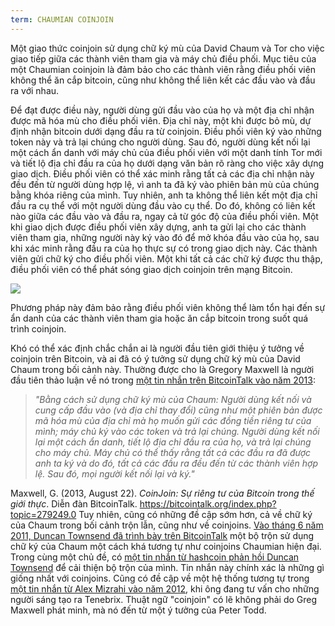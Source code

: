 ```yaml
---
term: CHAUMIAN COINJOIN
---
```


Một giao thức coinjoin sử dụng chữ ký mù của David Chaum và Tor cho việc giao tiếp giữa các thành viên tham gia và máy chủ điều phối. Mục tiêu của một Chaumian coinjoin là đảm bảo cho các thành viên rằng điều phối viên không thể ăn cắp bitcoin, cũng như không thể liên kết các đầu vào và đầu ra với nhau.

Để đạt được điều này, người dùng gửi đầu vào của họ và một địa chỉ nhận được mã hóa mù cho điều phối viên. Địa chỉ này, một khi được bỏ mù, dự định nhận bitcoin dưới dạng đầu ra từ coinjoin. Điều phối viên ký vào những token này và trả lại chúng cho người dùng. Sau đó, người dùng kết nối lại một cách ẩn danh với máy chủ của điều phối viên với một danh tính Tor mới và tiết lộ địa chỉ đầu ra của họ dưới dạng văn bản rõ ràng cho việc xây dựng giao dịch. Điều phối viên có thể xác minh rằng tất cả các địa chỉ nhận này đều đến từ người dùng hợp lệ, vì anh ta đã ký vào phiên bản mù của chúng bằng khóa riêng của mình. Tuy nhiên, anh ta không thể liên kết một địa chỉ đầu ra cụ thể với một người dùng đầu vào cụ thể. Do đó, không có liên kết nào giữa các đầu vào và đầu ra, ngay cả từ góc độ của điều phối viên. Một khi giao dịch được điều phối viên xây dựng, anh ta gửi lại cho các thành viên tham gia, những người này ký vào đó để mở khóa đầu vào của họ, sau khi xác minh rằng đầu ra của họ thực sự có trong giao dịch này. Các thành viên gửi chữ ký cho điều phối viên. Một khi tất cả các chữ ký được thu thập, điều phối viên có thể phát sóng giao dịch coinjoin trên mạng Bitcoin.

![](../../dictionnaire/assets/38.png)

Phương pháp này đảm bảo rằng điều phối viên không thể làm tổn hại đến sự ẩn danh của các thành viên tham gia hoặc ăn cắp bitcoin trong suốt quá trình coinjoin.

Khó có thể xác định chắc chắn ai là người đầu tiên giới thiệu ý tưởng về coinjoin trên Bitcoin, và ai đã có ý tưởng sử dụng chữ ký mù của David Chaum trong bối cảnh này. Thường được cho là Gregory Maxwell là người đầu tiên thảo luận về nó trong [một tin nhắn trên BitcoinTalk vào năm 2013](https://bitcointalk.org/index.php?topic=279249.0):

> *"Bằng cách sử dụng chữ ký mù của Chaum: Người dùng kết nối và cung cấp đầu vào (và địa chỉ thay đổi) cũng như một phiên bản được mã hóa mù của địa chỉ mà họ muốn gửi các đồng tiền riêng tư của mình; máy chủ ký vào các token và trả lại chúng. Người dùng kết nối lại một cách ẩn danh, tiết lộ địa chỉ đầu ra của họ, và trả lại chúng cho máy chủ. Máy chủ có thể thấy rằng tất cả các đầu ra đã được anh ta ký và do đó, tất cả các đầu ra đều đến từ các thành viên hợp lệ. Sau đó, mọi người kết nối lại và ký."*

Maxwell, G. (2013, August 22). *CoinJoin: Sự riêng tư của Bitcoin trong thế giới thực*. Diễn đàn BitcoinTalk. https://bitcointalk.org/index.php?topic=279249.0
Tuy nhiên, cũng có những đề cập sớm hơn, cả về chữ ký của Chaum trong bối cảnh trộn lẫn, cũng như về coinjoins. [Vào tháng 6 năm 2011, Duncan Townsend đã trình bày trên BitcoinTalk](https://bitcointalk.org/index.php?topic=12751.0) một bộ trộn sử dụng chữ ký của Chaum một cách khá tương tự như coinjoins Chaumian hiện đại. Trong cùng một chủ đề, có [một tin nhắn từ hashcoin phản hồi Duncan Townsend](https://bitcointalk.org/index.php?topic=12751.msg315793#msg315793) để cải thiện bộ trộn của mình. Tin nhắn này chính xác là những gì giống nhất với coinjoins. Cũng có đề cập về một hệ thống tương tự trong [một tin nhắn từ Alex Mizrahi vào năm 2012](https://gist.github.com/killerstorm/6f843e1d3ffc38191aebca67d483bd88#file-laundry), khi ông đang tư vấn cho những người sáng tạo ra Tenebrix. Thuật ngữ "coinjoin" có lẽ không phải do Greg Maxwell phát minh, mà nó đến từ một ý tưởng của Peter Todd.